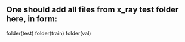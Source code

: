 
## One should add all files from x_ray test folder here, in form:
folder(test)
folder(train)
folder(val)

